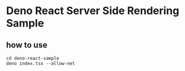 # Deno React Server Side Rendering Sample

## how to use

```
cd deno-react-sample
deno index.tsx --allow-net
```
